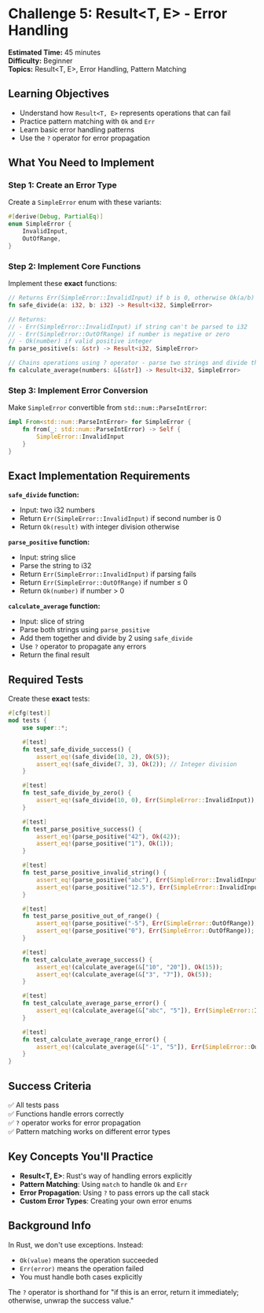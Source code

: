# Challenge 5: Result<T, E> - Error Handling

**Estimated Time:** 45 minutes  
**Difficulty:** Beginner  
**Topics:** Result<T, E>, Error Handling, Pattern Matching

## Learning Objectives

- Understand how `Result<T, E>` represents operations that can fail
- Practice pattern matching with `Ok` and `Err`
- Learn basic error handling patterns
- Use the `?` operator for error propagation

## What You Need to Implement

### Step 1: Create an Error Type
Create a `SimpleError` enum with these variants:
```rust
#[derive(Debug, PartialEq)]
enum SimpleError {
    InvalidInput,
    OutOfRange,
}
```

### Step 2: Implement Core Functions
Implement these **exact** functions:

```rust
// Returns Err(SimpleError::InvalidInput) if b is 0, otherwise Ok(a/b)
fn safe_divide(a: i32, b: i32) -> Result<i32, SimpleError>

// Returns:
// - Err(SimpleError::InvalidInput) if string can't be parsed to i32
// - Err(SimpleError::OutOfRange) if number is negative or zero
// - Ok(number) if valid positive integer
fn parse_positive(s: &str) -> Result<i32, SimpleError>

// Chains operations using ? operator - parse two strings and divide them
fn calculate_average(numbers: &[&str]) -> Result<i32, SimpleError>
```

### Step 3: Implement Error Conversion
Make `SimpleError` convertible from `std::num::ParseIntError`:
```rust
impl From<std::num::ParseIntError> for SimpleError {
    fn from(_: std::num::ParseIntError) -> Self {
        SimpleError::InvalidInput
    }
}
```

## Exact Implementation Requirements

**`safe_divide` function:**
- Input: two i32 numbers
- Return `Err(SimpleError::InvalidInput)` if second number is 0
- Return `Ok(result)` with integer division otherwise

**`parse_positive` function:**
- Input: string slice
- Parse the string to i32
- Return `Err(SimpleError::InvalidInput)` if parsing fails
- Return `Err(SimpleError::OutOfRange)` if number ≤ 0
- Return `Ok(number)` if number > 0

**`calculate_average` function:**
- Input: slice of string 
- Parse both strings using `parse_positive`
- Add them together and divide by 2 using `safe_divide`
- Use `?` operator to propagate any errors
- Return the final result

## Required Tests

Create these **exact** tests:

```rust
#[cfg(test)]
mod tests {
    use super::*;

    #[test]
    fn test_safe_divide_success() {
        assert_eq!(safe_divide(10, 2), Ok(5));
        assert_eq!(safe_divide(7, 3), Ok(2)); // Integer division
    }

    #[test]
    fn test_safe_divide_by_zero() {
        assert_eq!(safe_divide(10, 0), Err(SimpleError::InvalidInput));
    }

    #[test]
    fn test_parse_positive_success() {
        assert_eq!(parse_positive("42"), Ok(42));
        assert_eq!(parse_positive("1"), Ok(1));
    }

    #[test]
    fn test_parse_positive_invalid_string() {
        assert_eq!(parse_positive("abc"), Err(SimpleError::InvalidInput));
        assert_eq!(parse_positive("12.5"), Err(SimpleError::InvalidInput));
    }

    #[test]
    fn test_parse_positive_out_of_range() {
        assert_eq!(parse_positive("-5"), Err(SimpleError::OutOfRange));
        assert_eq!(parse_positive("0"), Err(SimpleError::OutOfRange));
    }

    #[test]
    fn test_calculate_average_success() {
        assert_eq!(calculate_average(&["10", "20"]), Ok(15));
        assert_eq!(calculate_average(&["3", "7"]), Ok(5));
    }

    #[test]
    fn test_calculate_average_parse_error() {
        assert_eq!(calculate_average(&["abc", "5"]), Err(SimpleError::InvalidInput));
    }

    #[test]
    fn test_calculate_average_range_error() {
        assert_eq!(calculate_average(&["-1", "5"]), Err(SimpleError::OutOfRange));
    }
}
```

## Success Criteria

✅ All tests pass  
✅ Functions handle errors correctly  
✅ `?` operator works for error propagation  
✅ Pattern matching works on different error types  

## Key Concepts You'll Practice

- **Result<T, E>**: Rust's way of handling errors explicitly
- **Pattern Matching**: Using `match` to handle `Ok` and `Err`
- **Error Propagation**: Using `?` to pass errors up the call stack
- **Custom Error Types**: Creating your own error enums

## Background Info

In Rust, we don't use exceptions. Instead:
- `Ok(value)` means the operation succeeded
- `Err(error)` means the operation failed
- You must handle both cases explicitly

The `?` operator is shorthand for "if this is an error, return it immediately; otherwise, unwrap the success value." 